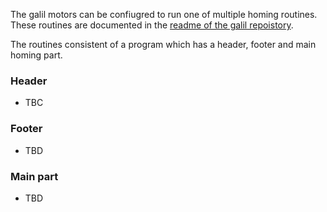 The galil motors can be confiugred to run one of multiple homing routines. These routines are documented in the [readme of the galil repoistory](https://github.com/ISISComputingGroup/EPICS-galil/tree/master/GalilSup/Db).

The routines consistent of a program which has a header, footer and main homing part.

### Header

- TBC

### Footer

- TBD

### Main part

- TBD
